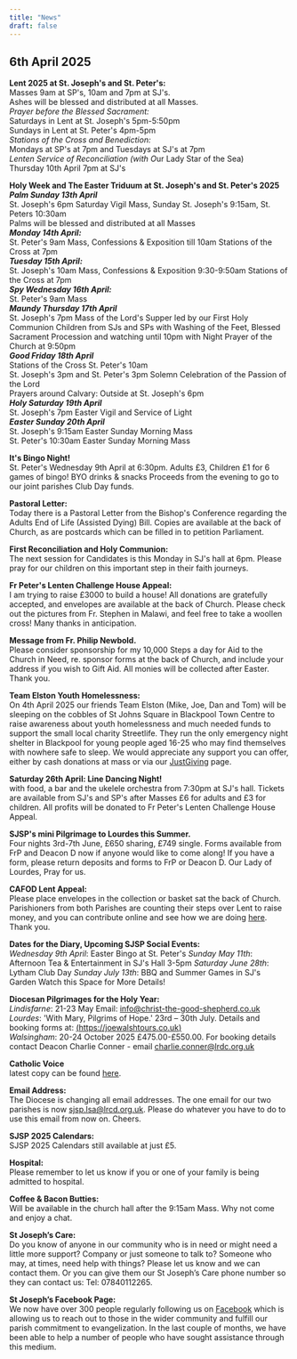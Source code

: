 ```yaml
---
title: "News"
draft: false
---
```

## 6th April 2025

**Lent 2025 at St. Joseph's and St. Peter's:**  
Masses 9am at SP's, 10am and 7pm at SJ's.  
Ashes will be blessed and distributed at all Masses.  
*Prayer before the Blessed Sacrament:*  
Saturdays in Lent at St. Joseph's 5pm-5:50pm  
Sundays in Lent at St. Peter's 4pm-5pm  
*Stations of the Cross and Benediction:*  
Mondays at SP's at 7pm and Tuesdays at SJ's at 7pm  
*Lenten Service of Reconciliation (with O*ur Lady Star of the Sea)  
Thursday 10th April 7pm at SJ's  

**Holy Week and The Easter Triduum at St. Joseph's and St. Peter's 2025**  
***Palm Sunday 13th April***  
St. Joseph's 6pm Saturday Vigil Mass, Sunday St. Joseph's 9:15am, St. Peters 10:30am  
Palms will be blessed and distributed at all Masses  
***Monday 14th April:***  
St. Peter's 9am Mass, Confessions & Exposition till 10am Stations of the Cross at 7pm  
***Tuesday 15th April:***  
St. Joseph's 10am Mass, Confessions & Exposition 9:30-9:50am Stations of the Cross at 7pm  
***Spy Wednesday 16th April:***  
St. Peter's 9am Mass  
***Maundy Thursday 17th April***  
St. Joseph's 7pm Mass of the Lord's Supper led by our First Holy Communion Children from SJs and SPs with Washing of the Feet, Blessed Sacrament Procession and watching until 10pm with Night Prayer of the Church at 9:50pm  
***Good Friday 18th April***  
Stations of the Cross St. Peter's 10am  
St. Joseph's 3pm and St. Peter's 3pm Solemn Celebration of the Passion of the Lord  
Prayers around Calvary: Outside at St. Joseph's 6pm  
***Holy Saturday 19th April***  
St. Joseph's 7pm Easter Vigil and Service of Light  
***Easter Sunday 20th April***  
St. Joseph's 9:15am Easter Sunday Morning Mass  
St. Peter's 10:30am Easter Sunday Morning Mass  

**It's Bingo Night!**  
St. Peter's Wednesday 9th April at 6:30pm. Adults £3, Children £1 for 6 games of bingo! BYO drinks & snacks Proceeds from the evening to go to our joint parishes Club Day funds.

**Pastoral Letter:**  
Today there is a Pastoral Letter from the Bishop's Conference regarding the Adults End of Life (Assisted Dying) Bill. Copies are available at the back of Church, as are postcards which can be filled in to petition Parliament.

**First Reconciliation and Holy Communion:**  
The next session for Candidates is this Monday in SJ's hall at 6pm. Please pray for our children on this important step in their faith journeys.

**Fr Peter's Lenten Challenge House Appeal:**  
I am trying to raise £3000 to build a house! All donations are gratefully accepted, and envelopes are available at the back of Church. Please check out the pictures from Fr. Stephen in Malawi, and feel free to take a woollen cross! Many thanks in anticipation.  

**Message from Fr. Philip Newbold.**  
Please consider sponsorship for my 10,000 Steps a day for Aid to the Church in Need, re. sponsor forms at the back of Church, and include your address if you wish to Gift Aid. All monies will be collected after Easter. Thank you.  

**Team Elston Youth Homelessness:**  
On 4th April 2025 our friends Team Elston (Mike, Joe, Dan and Tom) will be sleeping on the cobbles of St Johns Square in Blackpool Town Centre to raise awareness about youth homelessness and much needed funds to support the small local charity Streetlife. They run the only emergency night shelter in Blackpool for young people aged 16-25 who may find themselves with nowhere safe to sleep. We would appreciate any support you can offer, either by cash donations at mass or via our [JustGiving](https://www.justgiving.com/page/team-elston25) page.  

**Saturday 26th April: Line Dancing Night!**  
with food, a bar and the ukelele orchestra from 7:30pm at SJ's hall. Tickets are available from SJ's and SP's after Masses £6 for adults and £3 for children. All profits will be donated to Fr Peter's Lenten Challenge House Appeal.

**SJSP's mini Pilgrimage to Lourdes this Summer.**  
Four nights 3rd-7th June, £650 sharing, £749 single. Forms available from FrP and Deacon D now if anyone would like to come along! If you have a form, please return deposits and forms to FrP or Deacon D. Our Lady of Lourdes, Pray for us.  

**CAFOD Lent Appeal:**  
Please place envelopes in the collection or basket sat the back of Church. Parishioners from both Parishes are counting their steps over Lent to raise money, and you can contribute online and see how we are doing [here](https://parishes.walk.cafod.org.uk/fundraising/st-joseph-and-st-peters-big-lent-walk). Thank you.

**Dates for the Diary, Upcoming SJSP Social Events:**  
*Wednesday 9th April*: Easter Bingo at St. Peter's
*Sunday May 11th*: Afternoon Tea & Entertainment in SJ's Hall 3-5pm
*Saturday June 28th*: Lytham Club Day
*Sunday July 13th*: BBQ and Summer Games in SJ's Garden
Watch this Space for More Details!

**Diocesan Pilgrimages for the Holy Year:**  
*Lindisfarne*: 21-23 May Email: [info@christ-the-good-shepherd.co.uk](mailto:info@christ-the-good-shepherd.co.uk)  
*Lourdes*: 'With Mary, Pilgrims of Hope.' 23rd – 30th July. Details and booking forms at: [(https://joewalshtours.co.uk)](https://joewalshtours.co.uk)  
*Walsingham*: 20-24 October 2025 £475.00-£550.00. For booking details contact Deacon Charlie Conner - email [charlie.conner@lrdc.org.uk](mailto:charlie.conner@lrdc.org.uk)  

**Catholic Voice**  
latest copy can be found [here](https://issuu.com/cathcom/docs/lancaster_voice_march_2025).

**Email Address:**  
The Diocese is changing all email addresses. The one email for our two parishes is now [sjsp.lsa@lrcd.org.uk](mailto:sjsp.lsa@lrcd.org.uk). Please do whatever you have to do to use this email from now on. Cheers.  

**SJSP 2025 Calendars:**  
SJSP 2025 Calendars still available at just £5.  

**Hospital:**  
Please remember to let us know if you or one of your family is being admitted to hospital.

**Coffee & Bacon Butties:**  
Will be available in the church hall after the 9:15am Mass. Why not come and enjoy a chat.

**St Joseph’s Care:**  
Do you know of anyone in our community who is in need or might need a little more support? Company or just someone to talk to? Someone who may, at times, need help with things? Please let us know and we can contact them. Or you can give them our St Joseph’s Care phone number so they can contact us: Tel: 07840112265.

**St Joseph’s Facebook Page:**  
We now have over 300 people regularly following us on [Facebook](https://www.facebook.com/pages/St-Josephs-Roman-Catholic-Church-Ansdell/230000653837017) which is allowing us to reach out to those in the wider community and fulfill our parish commitment to evangelization. In the last couple of months, we have been able to help a number of people who have sought assistance through this medium.
